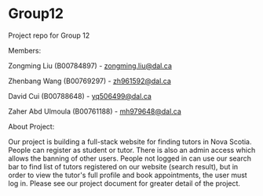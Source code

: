 # Group12
Project repo for Group 12

Members:

Zongming Liu (B00784897) - zongming.liu@dal.ca

Zhenbang Wang (B00769297) - zh961592@dal.ca

David Cui (B00788648) - yq506499@dal.ca

Zaher Abd Ulmoula (B00761188) - mh979648@dal.ca


About Project:


Our project is building a full-stack website for finding tutors in Nova Scotia. People can register as student or tutor. There is also an admin access which allows the banning of other users. People not logged in can use our search bar to find list of tutors registered on our website (search result), but in order to view the tutor's full profile and book appointments, the user must log in. Please see our project document for greater detail of the project.
